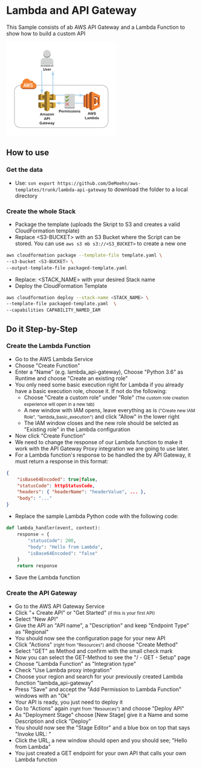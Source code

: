 # Lambda and API Gateway

This Sample consists of ab AWS API Gateway and a Lambda Function to show how to build a custom API

![Architecture](_img/lambda-api-gateway.png)

## How to use

### Get the data

- Use: `svn export https://github.com/DeMoehn/aws-templates/trunk/lambda-api-gateway` to download the folder to a local directory

### Create the whole Stack

- Package the template (uploads the Skript to S3 and creates a valid CloudFormation template)
- Replace \<S3-BUCKET> with an S3 Bucket where the Script can be stored. You can use `aws s3 mb s3://<S3_BUCKET>` to create a new one

``` bash
aws cloudformation package --template-file template.yaml \
--s3-bucket <S3-BUCKET> \
--output-template-file packaged-template.yaml
```

- Replace: \<STACK_NAME> with your desired Stack name
- Deploy the CloudFormation Template

``` bash
aws cloudformation deploy --stack-name <STACK_NAME> \
--template-file packaged-template.yaml  \
--capabilities CAPABILITY_NAMED_IAM
```

## Do it Step-by-Step

### Create the Lambda Function

- Go to the AWS Lambda Service
- Choose "Create Function"
- Enter a "Name" (e.g. lambda_api-gateway), Choose "Python 3.6" as Runtime and choose "Create an existing role"
- You only need some basic execution right for Lambda if you already have a basic execution role, choose it. If not do the following:
  - Choose "Create a custom role" under "Role" <small>(The custom role creation experience will open in a new tab)</small>
  - A new window with IAM opens, leave everything as is <small>("Create new IAM Role", "lambda_basic_execution")</small> and click "Allow" in the lower right
  - The IAM window closes and the new role should be selcted as "Existing role" in the Lambda configuration
- Now click "Create Function"
- We need to change the response of our Lambda function to make it work with the API Gateway Proxy integration we are going to use later. 
- For a Lambda function's response to be handled the by API Gateway, it must return a response in this format:

```JSON
{
    "isBase64Encoded": true|false,
    "statusCode": httpStatusCode,
    "headers": { "headerName": "headerValue", ... },
    "body": "..."
}
```

- Replace the sample Lambda Python code with the following code:

```python
def lambda_handler(event, context):
    response = {
        "statusCode": 200,
        "body": "Hello from Lambda",
        "isBase64Encoded": "false"
    }
    return response
```

- Save the Lambda function

### Create the API Gateway

- Go to the AWS API Gateway Service
- Click "+ Create API" or "Get Started" <small>(if this is your first API)</small>
- Select "New API"
- Give the API an "API name", a "Description" and keep "Endpoint Type" as "Regional"
- You should now see the configuration page for your new API
- Click "Actions" <small>(right from "Resources")</small> and choose "Create Method"
- Select "GET" as Method and confirm with the small check mark
- Now you can select the GET-Method to see the "/ - GET - Setup" page
- Choose "Lambda Function" as "Integration type"
- Check "Use Lambda proxy integration"
- Choose your region and search for your previously created Lambda function "lambda_api-gateway"
- Press "Save" and accept the "Add Permission to Lambda Function" windows with an "Ok"
- Your API is ready, you just need to deploy it
- Go to "Actions" again <small>(right from "Resources")</small> and choose "Deploy API"
- As "Deployment Stage" choose [New Stage] give it a Name and some Description and click "Deploy"
- You should now see the "Stage Editor" and a blue box on top that says "Invoke URL: <URL>"
- Click the URL, a new window should open and you should see; "Hello from Lambda"
- You just created a GET endpoint for your own API that calls your own Lambda function